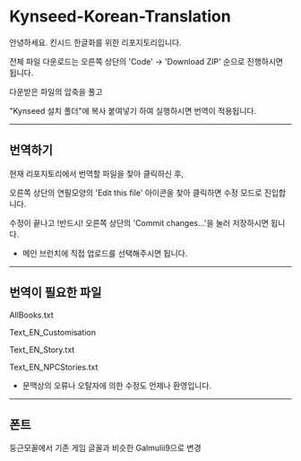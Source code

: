# Kynseed-Korean-Translation
안녕하세요. 킨시드 한글화를 위한 리포지토리입니다.

전체 파일 다운로드는 오른쪽 상단의 'Code' -> 'Download ZIP' 순으로 진행하시면 됩니다.

다운받은 파일의 압축을 풀고 

"Kynseed 설치 폴더"에 복사 붙여넣기 하여 실행하시면 번역이 적용됩니다.



---
## 번역하기
현재 리포지토리에서 번역할 파일을 찾아 클릭하신 후,

오른쪽 상단의 연필모양의 'Edit this file' 아이콘을 찾아 클릭하면 수정 모드로 진입합니다.

수정이 끝나고 !반드시! 오른쪽 상단의 'Commit changes...'을 눌러 저장하시면 됩니다.

- 메인 브런치에 직접 업로드를 선택해주시면 됩니다.
  
---
## 번역이 필요한 파일
AllBooks.txt

Text_EN_Customisation

Text_EN_Story.txt

Text_EN_NPCStories.txt

* 문맥상의 오류나 오탈자에 의한 수정도 언제나 환영입니다.



---
## 폰트
둥근모꼴에서 기존 게임 글꼴과 비슷한 Galmulii9으로 변경
